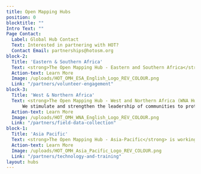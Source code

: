```yaml
---
title: Open Mapping Hubs
position: 0
blocktitle: ""
Intro Text: ""
Page Contact:
  Label: Global Hub Contact
  Text: Interested in partnering with HOT?
  Contact Email: partnerships@hotosm.org
block-2:
  Title: 'Eastern & Southern Africa'
  Text: <strong>The Open Mapping Hub - Eastern and Southern Africa</strong> engages open mapping organizations and communities in the region to facilitate exchange of ideas and expertise across 23 countries, and provide financial and technical support to massively scale local edits on OpenStreetMap (OSM). By prioritizing local mapping organizations and communities, facilitating knowledge exchange, distributing funding, and providing training and support, we are focusing efforts to work with local organizations and communities to drive high quality, ethical, local data use cases.  
  Action-text: Learn More
  Image: /uploads/HOT_OMH_ESA_English_Logo_REV_COLOUR.png
  Link: "/partners/volunteer-engagement"
block-3:
  Title: 'West & Northern Africa'
  Text: <strong>The Open Mapping Hub - West and Northern Africa (WNA Hub)</strong> engages open mapping organizations and communities in the region to facilitate the exchange of ideas and expertise across the region, and provide financial and technical support to massively scale local edits on OpenStreetMap. <br /><br />
      We stimulate and strengthen the leadership of communities to protect their livelihoods, improve their resilience, and preserve their way of life by promoting social justice in accessing open data and free software for their own purposes.
  Action-text: Learn More
  Image: /uploads/HOT_OMH_WNA_English_Logo_REV_COLOUR.png
  Link: "/partners/field-data-collection"
block-1:
  Title: 'Asia Pacific'
  Text: <strong>The Open Mapping Hub - Asia-Pacific</strong> is working to create a sustainable OSM ecosystem in Asia-Pacific. We work with open mapping organizations and communities in the region to across 25 countries to expand and deepen the open mapping work in the region to generate meaningful data and promote its effective use. We aspire to see government, humanitarian and development agencies commonly using OSM data in their planning and decision-making. We are also committed to providing funding, training and support, and to promoting the active participation of underrepresented groups and individuals in the OSM movement.
  Action-text: Learn More
  Image: /uploads/HOT_OMH_Asia_Pacific_Logo_REV_COLOUR.png
  Link: "/partners/technology-and-training"
layout: hubs
---
```


